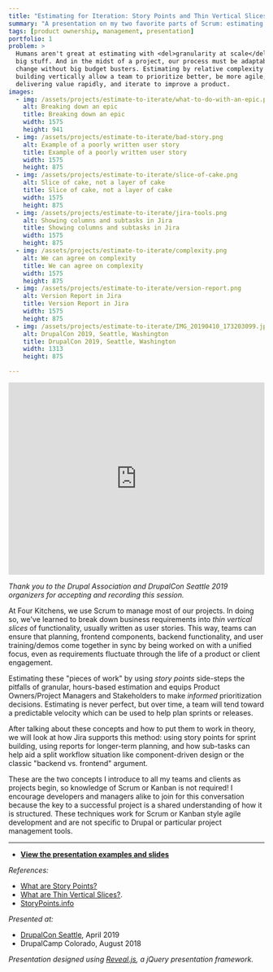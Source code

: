 ```yaml
---
title: "Estimating for Iteration: Story Points and Thin Vertical Slices"
summary: "A presentation on my two favorite parts of Scrum: estimating by complexity and building vertically."
tags: [product ownership, management, presentation]
portfolio: 1
problem: >
  Humans aren't great at estimating with <del>granularity at scale</del> lots of
  big stuff. And in the midst of a project, our process must be adaptable to
  change without big budget busters. Estimating by relative complexity and
  building vertically allow a team to prioritize better, be more agile, focus on
  delivering value rapidly, and iterate to improve a product.
images:
  - img: /assets/projects/estimate-to-iterate/what-to-do-with-an-epic.png
    alt: Breaking down an epic
    title: Breaking down an epic
    width: 1575
    height: 941
  - img: /assets/projects/estimate-to-iterate/bad-story.png
    alt: Example of a poorly written user story
    title: Example of a poorly written user story
    width: 1575
    height: 875
  - img: /assets/projects/estimate-to-iterate/slice-of-cake.png
    alt: Slice of cake, not a layer of cake
    title: Slice of cake, not a layer of cake
    width: 1575
    height: 875
  - img: /assets/projects/estimate-to-iterate/jira-tools.png
    alt: Showing columns and subtasks in Jira
    title: Showing columns and subtasks in Jira
    width: 1575
    height: 875
  - img: /assets/projects/estimate-to-iterate/complexity.png
    alt: We can agree on complexity
    title: We can agree on complexity
    width: 1575
    height: 875
  - img: /assets/projects/estimate-to-iterate/version-report.png
    alt: Version Report in Jira
    title: Version Report in Jira
    width: 1575
    height: 875
  - img: /assets/projects/estimate-to-iterate/IMG_20190410_173203099.jpg
    alt: DrupalCon 2019, Seattle, Washington
    title: DrupalCon 2019, Seattle, Washington
    width: 1313
    height: 875

---
```


<div style="width:100%; padding-bottom:75%; height: 0; position:relative;">
<iframe style="position:absolute; width:100%; height:100%;" src="https://www.youtube.com/embed/5cwZG46rmxs?feature=oembed" frameborder="0" allowfullscreen></iframe>
</div>

_Thank you to the Drupal Association and DrupalCon Seattle 2019 organizers for accepting and recording this session._

At Four Kitchens, we use Scrum to manage most of our projects. In doing so,
we've learned to break down business requirements into *thin vertical slices*
of functionality, usually written as user stories. This way, teams can ensure
that planning, frontend components, backend functionality, and user
training/demos come together in sync by being worked on with a unified focus,
even as requirements fluctuate through the life of a product or client
engagement.

Estimating these "pieces of work" by using *story points* side-steps the
pitfalls of granular, hours-based estimation and equips Product Owners/Project
Managers and Stakeholders to make *informed* prioritization decisions.
Estimating is never perfect, but over time, a team will tend toward a
predictable velocity which can be used to help plan sprints or releases.

After talking about these concepts and how to put them to work in theory, we
will look at how Jira supports this method: using story points for sprint
building, using reports for longer-term planning, and how sub-tasks can help aid
a split workflow situation like component-driven design or the classic "backend
vs. frontend" argument.

These are the two concepts I introduce to all my teams and clients as projects
begin, so knowledge of Scrum or Kanban is not required! I encourage developers
and managers alike to join for this conversation because the key to a successful
project is a shared understanding of how it is structured. These techniques work
for Scrum or Kanban style agile development and are not specific to Drupal or
particular project management tools.



---

* [**View the presentation examples and slides**](https://tsmith512.github.io/estimate-with-points-and-slices/)

_References:_
* [What are Story Points?](/blog/2017/what-are-story-points/)
* [What are Thin Vertical Slices?](/blog/2017/what-are-thin-vertical-slices/).
* [StoryPoints.info](http://storypoints.info)

_Presented at:_
* [DrupalCon Seattle](https://events.drupal.org/seattle2019/sessions/estimating-iteration-story-points-and-thin-vertical-slices), April 2019
* DrupalCamp Colorado, August 2018

_Presentation designed using [Reveal.js](http://lab.hakim.se/reveal-js/), a jQuery presentation framework._
